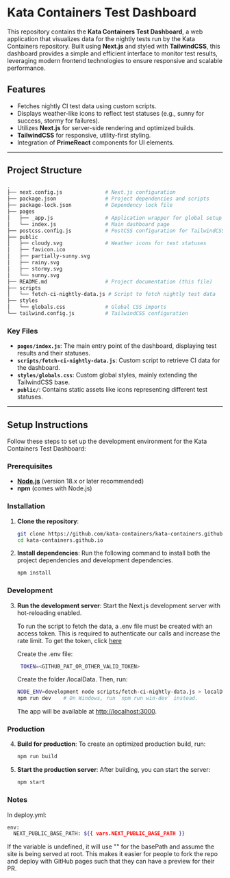# Kata Containers Test Dashboard

This repository contains the **Kata Containers Test Dashboard**, a web application that visualizes data for the nightly tests run by the Kata Containers repository. Built using **Next.js** and styled with **TailwindCSS**, this dashboard provides a simple and efficient interface to monitor test results, leveraging modern frontend technologies to ensure responsive and scalable performance.

## Features
- Fetches nightly CI test data using custom scripts.
- Displays weather-like icons to reflect test statuses (e.g., sunny for success, stormy for failures).
- Utilizes **Next.js** for server-side rendering and optimized builds.
- **TailwindCSS** for responsive, utility-first styling.
- Integration of **PrimeReact** components for UI elements.

---

## Project Structure

```bash
.
├── next.config.js              # Next.js configuration
├── package.json                # Project dependencies and scripts
├── package-lock.json           # Dependency lock file
├── pages
│   ├── _app.js                 # Application wrapper for global setup
│   └── index.js                # Main dashboard page
├── postcss.config.js           # PostCSS configuration for TailwindCSS
├── public
│   ├── cloudy.svg              # Weather icons for test statuses
│   ├── favicon.ico
│   ├── partially-sunny.svg
│   ├── rainy.svg
│   ├── stormy.svg
│   └── sunny.svg
├── README.md                   # Project documentation (this file)
├── scripts
│   └── fetch-ci-nightly-data.js # Script to fetch nightly test data
├── styles
│   └── globals.css             # Global CSS imports
└── tailwind.config.js          # TailwindCSS configuration
```

### Key Files
- **`pages/index.js`**: The main entry point of the dashboard, displaying test results and their statuses.
- **`scripts/fetch-ci-nightly-data.js`**: Custom script to retrieve CI data for the dashboard.
- **`styles/globals.css`**: Custom global styles, mainly extending the TailwindCSS base.
- **`public/`**: Contains static assets like icons representing different test statuses.

---

## Setup Instructions

Follow these steps to set up the development environment for the Kata Containers Test Dashboard:

### Prerequisites
- [**Node.js**](https://nodejs.org/en/download) (version 18.x or later recommended)
- **npm** (comes with Node.js)

### Installation

1. **Clone the repository**:
   ```bash
   git clone https://github.com/kata-containers/kata-containers.github.io.git
   cd kata-containers.github.io
   ```

2. **Install dependencies**:
   Run the following command to install both the project dependencies and development dependencies.
   ```bash
   npm install
   ```

### Development

3. **Run the development server**:
   Start the Next.js development server with hot-reloading enabled.

   To run the script to fetch the data, a .env file must be created with an access token. This is required to authenticate our calls and increase the rate limit. To get the token, click [here](https://docs.github.com/en/authentication/keeping-your-account-and-data-secure/managing-your-personal-access-tokens)
   
   Create the .env file:
   ```bash
    TOKEN=<GITHUB_PAT_OR_OTHER_VALID_TOKEN>
   ```

   Create the folder /localData. Then, run:

   ```bash
   NODE_ENV=development node scripts/fetch-ci-nightly-data.js > localData/job_stats.json
   npm run dev    # On Windows, run `npm run win-dev` instead.
   ```
   The app will be available at [http://localhost:3000](http://localhost:3000).

### Production

4. **Build for production**:
   To create an optimized production build, run:
   ```bash
   npm run build
   ```

5. **Start the production server**:
   After building, you can start the server:
   ```bash
   npm start
   ```

### Notes
In deploy.yml: 
 ```bash
env:
   NEXT_PUBLIC_BASE_PATH: ${{ vars.NEXT_PUBLIC_BASE_PATH }}
```
If the variable is undefined, it will use "" for the basePath and assume the site is being served at root.
This makes it easier for people to fork the repo and deploy with GitHub pages such that they can have a preview for their PR.
